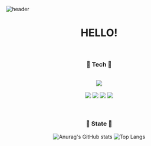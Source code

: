 ![header](https://capsule-render.vercel.app/api?type=waving&color=auto&height=300&section=header&text=SOO%20JUNG&fontSize=90)

<!--소개-->
<div align=center>
  <h1> HELLO! </h1>
  </br>
  
  <h3><b>💎 Tech 💎</b></h3>
  </br>
  <img src="https://img.shields.io/badge/Python-3776AB?style=flat-square&logo=python&logoColor=white"/>
  </br></br>
  <img src="https://img.shields.io/badge/html5-E34F26?style=flat-square&logo=html5&logoColor=white"/> 
  <img src="https://img.shields.io/badge/css3-1572B6?style=flat-square&logo=css3&logoColor=white"/> 
  <img src="https://img.shields.io/badge/javascript-F7DF1E?style=flat-square&logo=javascript&logoColor=black"/> 
  <img src="https://img.shields.io/badge/React-61DAFB?style=flat-square&logo=React&logoColor=white"/>
  </br></br>


  #
  <h3><b>💎 State 💎</b></h3>
  
  ![Anurag's GitHub stats](https://github-readme-stats.vercel.app/api?username=MODIFYC&show_icons=true&theme=react)
  ![Top Langs](https://github-readme-stats.vercel.app/api/top-langs/?username=MODIFYC&layout=compact&theme=algolia)

</div>
